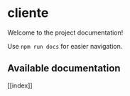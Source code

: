 # cliente

Welcome to the project documentation!

Use `npm run docs` for easier navigation.

## Available documentation

[[index]]
